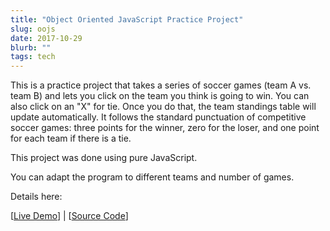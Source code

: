 ```yaml
---
title: "Object Oriented JavaScript Practice Project"
slug: oojs	
date: 2017-10-29
blurb: ""
tags: tech
---
```


This is a practice project that takes a series of soccer games (team A vs. team B) and lets you click on the team you think is going to win. You can also click on an "X" for tie. Once you do that, the team standings table will update automatically. It follows the standard punctuation of competitive soccer games: three points for the winner, zero for the loser, and one point for each team if there is a tie.

This project was done using pure JavaScript.

You can adapt the program to different teams and number of games.

Details here:

[[Live Demo](https://mariobox.github.io/WCQ/)] | [[Source Code](https://github.com/mariobox/WCQ)]
